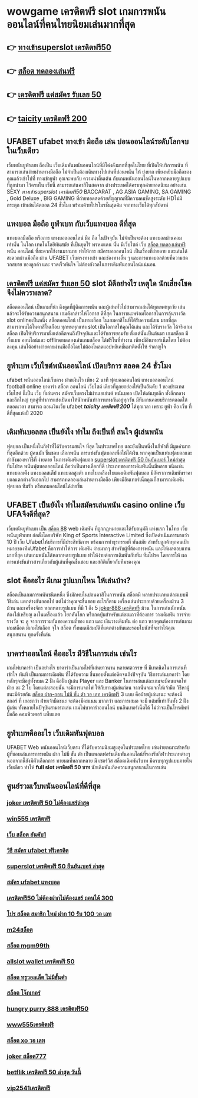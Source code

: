 # wowgame เครดิตฟรี  slot  เกมการพนันออนไลน์ที่คนไทยนิยมเล่นมากที่สุด

## 👉 [ทางเข้าsuperslot เครดิตฟรี50](https://mabet.net/20-free-100/)
## 👉 [สล็อต ทดลองเล่นฟรี](https://mabet.net/register/)
## 👉 [เครดิตฟรี แค่สมัคร รับเลย 50](https://mabet.net/credit-free-new/)
## 👉 [taicity เครดิตฟรี 200](https://mabet.net/)

## UFABET  ufabet ทางเข้า มือถือ เล่น บ่อนออนไลน์ระดับโลกจบในเว็บเดียว 

 เว็บพนันยูฟ่าเบท ถือเป็น  เว็บเดิมพันพนันออนไลน์ที่มีโด่งดังมากที่สุดในไทย  ที่เปิดให้บริการพนัน ที่สามารถเล่นง่ายผ่านทางมือถือ ไม่จำเป็นต้องเดินทางไปเล่นที่บ่อนพนัน ให้ ยุ่งยาก เพียงหยิบมือถือของคุณแล้วเข้าไปที่ ทางเข้ายูฟ่า คุณจะพบกับ ความน่าตื่นเต้น กับเกมพนันออนไลน์ในหลากหลายรูปแบบ ที่ถูกนำมา ไว้ครบใน เว็บนี้  สามารถเล่นคาสิโนสดจาก ต่างประเทศได้ครบทุกค่ายยอดนิยม อย่างเช่น  SEXY *ทางเข้าsuperslot เครดิตฟรี50* BACCARAT , AG ASIA GAMING, SA GAMING , Gold Deluxe , BIG GAMING ที่ถ่ายทอดสดด้วยสัญญาณที่มีความคมชัดสูงระดับ HDไม่มีกระตุก เข้าเล่นได้ตลอด 24 ชั่วโมง พร้อมด้วยโปรโมรชั่นสุดค้ม จากทางเว็บได้ทุกสัปดาห์ 


##  แทงบอล มือถือ  ยูฟ่าเบท  กับเว็บแทงบอล ดีที่สุด

แทงบอลมือถือ หรือการ แทงบอลออนไลน์ มือ ถือ ในปัจจุบัน ไม่จำเป็นจะต้อง แทงบอลผ่านคอม เท่านั้น ในโลก เทคโนโลยีทันสมัย  ที่เป็นยุคไร้ พรหมแดน  นั้น มีเว็บไซต์ เว็บ [สล็อต ทดลองเล่นฟรี](https://mabet.net/credit-free-new/) พนัน ออนไลน์ ที่สะดวกใช้งานมากมาย ทำให้การ สมัครบอลออนไลน์ เป็นเรื่องที่ง่ายดาย และเล่นได้สะดวกผ่านมือถือ ผ่าน  UFABET เว็บตรงทางเข้า และช่องทางอื่น ๆ  และการแทงบอลด้วยที่ความสดวกสบาย ของลูกค้า และ รวดเร็วทันใจ ไม่ต้องกังวลในการเดิมพันออนไลน์แน่นอน

##  [เครดิตฟรี แค่สมัคร รับเลย 50](https://mabet.net/) slot  มีดีอย่างไร เหตุใด  นักเสี่ยงโชคจึงไม่ควรพลาด?

 สล็อตออนไลน์ เป็นเกมที่น่า ดึงดูดที่ผู้ติดการพนัน และผู้เล่นทั่วไปสามารถเล่นได้ทุกเพศทุกวัย เล่นแล้วจะได้รับความสนุกสนาน เกมดังกล่าวให้โอกาส ดีที่สุด ในการชนะพร้อมโอกาสในการลุ้นรางวัล  slot onlineเป็นหนึ่ง สล็อตออนไลน์ เป็นทางเลือก ในเกมคาสิโนที่ได้รับความนิยม มากที่สุด สามารถพบได้ในคาสิโนเกือบ ทุกหนทุกแห่ง  slot เปิดโอกาสให้คุณได้เล่น และได้รับรางวัล ได้จริงเกมสล็อต  เปิดให้บริการมาตั้งแต่อดีตจนถึงปัจจุบันและได้รับการยอมรับ ตั้งแต่นั้นเป็นต้นมา เกมสล็อต มีทั้งแบบ ออนไลน์และ offlineทดลองเล่นเกมสล็อต ได้ฟรีในที่ทำงาน เพียงมีอินเทอร์เน็ตโดย ไม่ต้องลงทุน เล่นได้อย่างง่ายดายผ่านมือถือโดยไม่ต้องโหลดแอปพลิเคชั่นมาติดตั้งให้ รำคาญใจ


## ยูฟ่าเบท  เว็บไซต์พนันออนไลน์  เปิดบริการ ตลอด 24 ชั่วโมง 

 ufabet   พนันออนไลน์เว็บตรง    ฝากเงินไว เพียง 2 นาที ฟุตบอลออนไลน์ แทงบอลออนไลน์ football online บาคาร่า สล็อต ออนไลน์  เว็บไซต์ เดียวที่ถูกยกย่องให้เป็นอันดับ 1 ของประเทศ  เว็บไซต์ นี้เป็น เว็บ ที่เล่นตรง สมัครเว็บตรงไม่ผ่านเอเย่นต์      พนันบอล  เปิดให้เล่นทุกลีก ทั้งลีกกลางและลีกใหญ่ ทุกคู่ที่ทำการแข่งเปิดมาให้นักพนันทำการแทงกันอยู่ทุกวัน มีทีมงานคอยบริการตลอดได้ตลอดเวลา   สามารถ  ถอนเงินเว็บ ufabet ***taicity เครดิตฟรี 200***  ได้ทุกเวลา เพราะ  ยูฟ่า คือ เว็บ ที่ดีที่สุดแห่งปี 2020 


##  เดิมพันบอลสด  เป็นยังไง  ทำไม ถึงเป็นที่ สนใจ  ผู้เล่นพนัน 

ฟุตบอล  เป็นหนึ่งในกีฬาที่ได้รับความสนใจ ที่สุด  ในประเทศไทย และยังเป็นหนึ่งในกีฬาที่ มีมูลค่ามากที่สุดอีกด้วย ผู้คนมัก ชื่นชอบ  เลือกพนัน การแข่งขันฟุตบอลเพื่อให้ได้เงิน หากคุณเป็นแฟนฟุตบอลและกำลังมองหาวิธีที่ ง่ายดาย ในการเดิมพันฟุตบอล   [superslot เครดิตฟรี 50 ยืนยันเบอร์ ใหม่ล่าสุด](https://member.mabet.net/?action=login) ทีมโปรด พนันฟุตบอลออนไลน์  ถือว่าเป็นทางเลือกที่ดี ประเภทของการเดิมพันนั้นมีหลาย ชนิดเช่น แทงบอลเต็ง แทงบอลสเต็ป แทงบอลสูงต่ำ แทงใบเหลืองใบแดงเดิมพันฟุตบอล มีอัตราการเดิมพันราคาบอลแตกต่างกันออกไป สามารถทดลองเล่นผ่านทางมือถือ เพียงมีอินเทอร์เน็ตคุณก็สามารถเดิมพันฟุตบอล  ทีมรัก หรือเกมออนไลน์ได้ง่ายขึ้น


## UFABET เป็นยังไง ทำไมสมัครเล่นพนัน casino online   เว็บ UFAจึงดีที่สุด?

 เว็บพนันยูฟ่าเบท  เป็น [สล็อต 88](https://bio.link/tisawago) web  เดิมพัน ที่ถูกกฎหมายและได้รับอนุมัติ แห่งแรก ในไทย  เว็บพนันยูฟ่าเบท  ก่อตั้งโดยบริษัท King of Sports Interactive Limited ซึ่งเปิดดำเนินการมากว่า 10 ปี เว็บ Ufabetให้บริการที่มีประสิทธิภาพ พร้อมการทำธุรกรรมที่ ทันสมัย สำหรับลูกค้าทุกคนเป้าหมายของทีมUfabet คือการทำให้การ เดิมพัน ง่ายมากๆ สำหรับผู้ที่ต้องการพนัน และให้ผลตอบแทน มากที่สุด เล่นเกมพนันได้หลากหลายรูปแบบ ทำให้ง่ายต่อการเดิมพันกับทีม ทีมโปรด โดยการให้ ผลการแข่งขันข่าวสารเกี่ยวกับผู้เล่นที่คุณชื่นชอบ และสถิติเกี่ยวกับทีมของคุณ


##  slot  คืออะไร มีเกม รูปแบบไหน ให้เล่นบ้าง?

 สล็อตเป็นเกมการพนันชนิดหนึ่ง ซึ่งมักพบในบ่อนคาสิโนการพนัน สล็อตมี หลายประเภทแต่ละแบบมี วิธีเล่น   แตกต่างกันออกไป แต่ไม่ว่าคุณจะชื่นชอบ อะไรก็ตาม เครื่องเล่นประกอบด้วยเครื่องม้วน 3 ม้วน และเครื่องจักร หลกหลายรูปแบบ ที่มี 1 ถึง 5 [joker888 เครดิตฟรี](https://mabet.net/) ม้วน ในการเล่นนักพนัน ต้องใส่เหรียญ ลงในเครื่องแล้ว โยกคันโยก หรือกดปุ่มสำหรับแต่ละแถวที่ต้องการ วางเดิมพัน  การจ่ายรางวัล จะ ดู จากการรวมกันของความถี่ของ แถว และ เงินวางเดิมพัน ต่อ แถว  หากคุณต้องการเล่นเกมเกมสล็อต มีเกมให้เลือก จุใจ  สล็อต ทั้งหมดมีสมบัติที่แตกต่างกันและรอบโบนัสที่จะทำให้คุณ สนุกสนาน ทุกครั้งที่เล่น


## บาคาร่าออนไลน์ คืออะไร  มีวิธีในการเล่น เช่นไร 

 เกมไพ่บาคาร่า  เป็นอย่างไร  บาคาร่าเป็นเกมไพ่ที่เล่นยาวนาน หลายศตวรรษ  ที่ มีเทคนิคในการเล่นที่เข้าใจ ทันที เป็นเกมการเดิมพัน ที่ได้รับความ ชื่นชอบตั้งแต่อดีตจนถึงปัจจุบัน วิธีการเล่นบาคาร่า โดยหลักๆจะมีอยู่ทั้งหมด 2 ฝั่ง  คือฝั่ง  ผู้เล่น Player และ Banker ในการเล่นแต่ละเกมจะมีคนแจกไพ่  ฝ่าย ละ 2 ใบ โดยแต่ละรอบนั้น จะมีการแจกไพ่ ให้กับทางผู้เล่นก่อน จากนั้นจะแจกให้เจ้ามือ วิธีหาผู้ชนะมีด้วยกัน [สล็อต ฝาก-ถอน ไม่มี ขั้น ต่ํา วอ เลท เครดิตฟรี](https://mabet.net/credit-free-50/) 3 แบบ คือฝ่ายผู้เล่นชนะ จะต้องมี สกอร์ ที่ เยอะกว่า ฝ่ายเจ้ามือชนะ จะต้องมีคะแนน  มากกว่า  และการเสมอ จะมี แต้มที่เท่ากันทั้ง 2 ฝั่ง ผู้เล่น ทั้งหลายในปัจุบันสามารถเล่น  เกมไพ่บาคาร่าออนไลน์  บนอินเทอร์เน็ตได้ ไม่ว่าจะเป็นโทรศัพท์มือถือ คอมพิวเตอร์ แท็บแลต  


## ยูฟ่าเบทคืออะไร  เว็บเดิมพันฟุตบอล 

UFABET Web   พนันออนไลน์เว็บตรง  ที่ได้รับความนิยมสูงสุดในประเทศไทย เล่นง่ายเหมาะสำหรับผู้ที่ชอบเล่นการการพนัน ฝาก ไม่มี ขั้น ต่ํา  เป็นแพลตฟอร์มเดิมพันออนไลน์ที่รองรับกีฬาประเภทต่างๆ นอกจากนี้ยังมีตัวเลือกการ ทายผลที่หลากหลาย มี เซอร์วิส   สล็อตเดิมพัน1บาท มีครบทุกรูปแบบภายในเว็บเดียว ทำให้  **full slot เครดิตฟรี 50 บาท** นักเดิมพันเกิดความสนุกสนานในการเล่น


## ศูนย์รวมเว็บพนันออนไลน์ที่ดีที่สุด

### [joker เครดิตฟรี 50 ไม่ต้องแชร์ล่าสุด](https://atom.io/themes/MABET.net%20สล็อตแจกโบนัส%20mafia%20เครดิตฟรี%20008%20สล็อต%20ฝาก%2020%20รับ%20100%20แตกหนัก)
### [win555 เครดิตฟรี](https://atom.io/themes/MABET.net%20สล็อตแจกโบนัส%20เครดิตฟรี%20กด%20รับ%20เอง%2088%20008%20สล็อต%20ฝาก%2020%20รับ%20100%20แตกหนัก)
### [เว็บ สล็อต อันดับ1](https://atom.io/themes/MABET.net%20สล็อตแจกโบนัส%20สล็อต%20เครดิตฟรี%20ไม่ต้องฝากก่อน%20ไม่ต้องแชร์%20ยืนยันเบอร์โทรศัพท์ล่าสุด%202022%20008%20สล็อต%20ฝาก%2020%20รับ%20100%20แตกหนัก)
### [วิธี สมัคร ufabet ฟรีเครดิต](https://atom.io/themes/MABET.net%20สล็อตแจกโบนัส%20superslot%20101%20เครดิตฟรี%2050%20008%20สล็อต%20ฝาก%2020%20รับ%20100%20แตกหนัก)
### [superslot เครดิตฟรี 50 ยืนยันเบอร์ ล่าสุด](https://atom.io/themes/MABET.net%20สล็อตแจกโบนัส%20superslot%20เครดิตฟรี%2050%20008%20สล็อต%20ฝาก%2020%20รับ%20100%20แตกหนัก)
### [สมัคร ufabet แทงบอล](https://atom.io/themes/MABET.net%20สล็อตแจกโบนัส%20สล็อต%20เครดิตฟรี%20ไม่ต้องฝากก่อน%20ไม่ต้องแชร์%20008%20สล็อต%20ฝาก%2020%20รับ%20100%20แตกหนัก)
### [เครดิตฟรี50 ไม่ต้องฝากไม่ต้องแชร์ ถอนได้ 300](https://atom.io/themes/MABET.net%20สล็อตแจกโบนัส%20365สล็อต%20008%20สล็อต%20ฝาก%2020%20รับ%20100%20แตกหนัก)
### [โปร สล็อต สมาชิก ใหม่ ฝาก 10 รับ 100 วอ เลท](https://atom.io/themes/MABET.net%20สล็อตแจกโบนัส%20สล็อต%20pg%20ที่ดีที่สุด%20008%20สล็อต%20ฝาก%2020%20รับ%20100%20แตกหนัก)
### [m24สล็อต](https://atom.io/themes/MABET.net%20สล็อตแจกโบนัส%20slot168%20เครดิตฟรี%20008%20สล็อต%20ฝาก%2020%20รับ%20100%20แตกหนัก)
### [สล็อต mgm99th](https://atom.io/themes/MABET.net%20สล็อตแจกโบนัส%20ufa24hเครดิตฟรี%20008%20สล็อต%20ฝาก%2020%20รับ%20100%20แตกหนัก)
### [allslot wallet เครดิตฟรี 50](https://atom.io/themes/MABET.net%20สล็อตแจกโบนัส%20สล็อต%20xo%20ดีที่สุด%20008%20สล็อต%20ฝาก%2020%20รับ%20100%20แตกหนัก)
### [สล็อต ทรูวอลเล็ต ไม่มีขั้นต่ํา](https://atom.io/themes/MABET.net%20สล็อตแจกโบนัส%20bone168%20เครดิตฟรี%20008%20สล็อต%20ฝาก%2020%20รับ%20100%20แตกหนัก)
### [สล็อต โจ๊กเกอร์](https://atom.io/themes/MABET.net%20สล็อตแจกโบนัส%20pg%20สล็อต%20168%20008%20สล็อต%20ฝาก%2020%20รับ%20100%20แตกหนัก)
### [hungry purry 888 เครดิตฟรี50](https://atom.io/themes/MABET.net%20สล็อตแจกโบนัส%20สมัคร%20ufabet%20เว็บแม่%20ง่ายๆไม่กี่ขั้นตอน%20008%20สล็อต%20ฝาก%2020%20รับ%20100%20แตกหนัก)
### [www555เครดิตฟรี](https://atom.io/themes/MABET.net%20สล็อตแจกโบนัส%20สมัคร%20ufabet%20เว็บตรง%20ฝากถอน%20ไม่มีขั้นต่ํา%20008%20สล็อต%20ฝาก%2020%20รับ%20100%20แตกหนัก)
### [สล็อต xo วอ เลท](https://atom.io/themes/MABET.net%20สล็อตแจกโบนัส%20สล็อต38%20008%20สล็อต%20ฝาก%2020%20รับ%20100%20แตกหนัก)
### [joker สล็อต777](https://atom.io/themes/MABET.net%20สล็อตแจกโบนัส%20สล็อต345%20008%20สล็อต%20ฝาก%2020%20รับ%20100%20แตกหนัก)
### [betflik เครดิตฟรี 50 ล่าสุด วันนี้](https://atom.io/themes/MABET.net%20สล็อตแจกโบนัส%20เครดิตฟรี49บาท%20008%20สล็อต%20ฝาก%2020%20รับ%20100%20แตกหนัก)
### [vip2541เครดิตฟรี](https://atom.io/themes/MABET.net%20สล็อตแจกโบนัส%20เครดิตฟรี300ไม่ต้องฝากไม่ต้องแชร์แค่สมัคร%202022%20008%20สล็อต%20ฝาก%2020%20รับ%20100%20แตกหนัก)